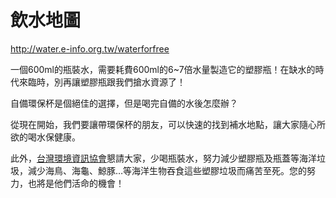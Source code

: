 
飲水地圖
========

http://water.e-info.org.tw/waterforfree

一個600ml的瓶裝水，需要耗費600ml的6~7倍水量製造它的塑膠瓶！在缺水的時代來臨時，別再讓塑膠瓶跟我們搶水資源了！

自備環保杯是個絕佳的選擇，但是喝完自備的水後怎麼辦？

從現在開始，我們要讓帶環保杯的朋友，可以快速的找到補水地點，讓大家隨心所欲的喝水保健康。

此外，[台灣環境資訊協會](http://www.e-info.org.tw/)懇請大家，少喝瓶裝水，努力減少塑膠瓶及瓶蓋等海洋垃圾，減少海鳥、海龜、鯨豚…等海洋生物吞食這些塑膠垃圾而痛苦至死。您的努力，也將是他們活命的機會！
